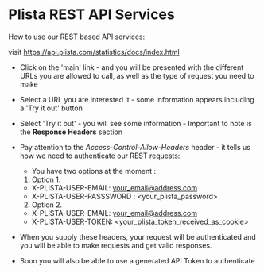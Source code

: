 Plista REST API Services
========================

How to use our REST based API services:

visit https://api.plista.com/statistics/docs/index.html

  * Click on the 'main' link - and you will be presented with the different URLs you are allowed to call, as well as the type of request you need to make
  * Select a URL you are interested it - some information appears including a 'Try it out' button
  * Select 'Try it out' - you will see some information - Important to note is the **Response Headers** section
  * Pay attention to the *Access-Control-Allow-Headers* header - it tells us how we need to authenticate our REST requests:
    * You have two options at the moment :
    1. Option 1. 
    * X-PLISTA-USER-EMAIL: <your_email@address.com>
    * X-PLISTA-USER-PASSSWORD : <your_plista_password>
    2. Option 2.
    * X-PLISTA-USER-EMAIL: <your_email@address.com>
    * X-PLISTA-USER-TOKEN: <your_plista_token_received_as_cookie>

  * When you supply these headers, your request will be authenticated and you will be able to make requests and get valid responses.
  * Soon you will also be able to use a generated API Token to authenticate
